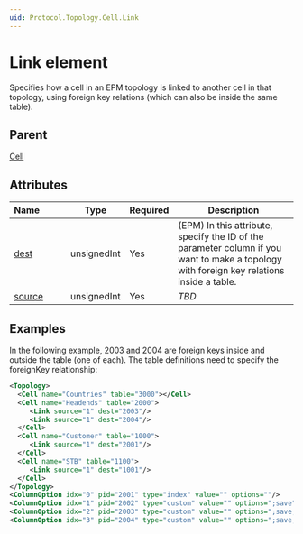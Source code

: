 ```yaml
---
uid: Protocol.Topology.Cell.Link
---
```


# Link element

Specifies how a cell in an EPM topology is linked to another cell in that topology, using foreign key relations (which can also be inside the same table).

## Parent

[Cell](xref:Protocol.Topology.Cell)

## Attributes

|Name&nbsp;&nbsp;&nbsp;&nbsp;&nbsp;&nbsp;&nbsp;&nbsp;&nbsp;|Type|Required|Description|
|--- |--- |--- |--- |
|[dest](xref:Protocol.Topology.Cell.Link-dest)|unsignedInt|Yes|(EPM) In this attribute, specify the ID of the parameter column if you want to make a topology with foreign key relations inside a table.|
|[source](xref:Protocol.Topology.Cell.Link-source)|unsignedInt|Yes|*TBD*|

## Examples

In the following example, 2003 and 2004 are foreign keys inside and outside the table (one of each). The table definitions need to specify the foreignKey relationship:

```xml
<Topology>
  <Cell name="Countries" table="3000"></Cell>
  <Cell name="Headends" table="2000">
     <Link source="1" dest="2003"/>
     <Link source="1" dest="2004"/>
  </Cell>
  <Cell name="Customer" table="1000">
     <Link source="1" dest="2001"/>
  </Cell>
  <Cell name="STB" table="1100">
     <Link source="1" dest="1001"/>
  </Cell>
</Topology>
<ColumnOption idx="0" pid="2001" type="index" value="" options=""/>
<ColumnOption idx="1" pid="2002" type="custom" value="" options=";save"/>
<ColumnOption idx="2" pid="2003" type="custom" value="" options=";save;foreignKey=3000"/>
<ColumnOption idx="3" pid="2004" type="custom" value="" options=";save;foreignKey=2000"/>
```
